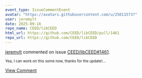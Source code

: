 ```yaml
---
event_type: IssueCommentEvent
avatar: "https://avatars.githubusercontent.com/u/25011573?"
user: jeremylt
date: 2025-09-16
repo_name: CEED/libCEED
html_url: https://github.com/CEED/libCEED/pull/1461
repo_url: https://github.com/CEED/libCEED
---
```


<a href='https://github.com/jeremylt' target='_blank'>jeremylt</a> commented on issue <a href='https://github.com/CEED/libCEED/pull/1461' target='_blank'>CEED/libCEED#1461</a>.

<small>Yea, I can work on this some now, thanks for the update!...</small>

<a href='https://github.com/CEED/libCEED/pull/1461' target='_blank'>View Comment</a>